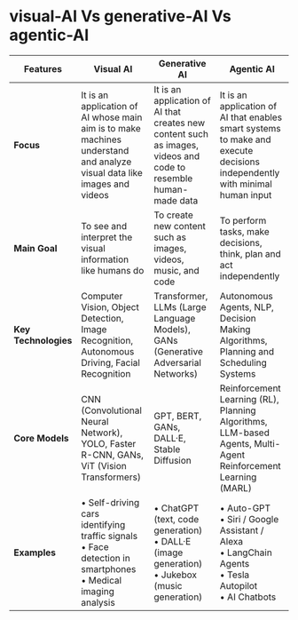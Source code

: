 # visual-AI Vs generative-AI Vs agentic-AI

| **Features**       | **Visual AI**                                                                                          | **Generative AI**                                                                                               | **Agentic AI**                                                                                                          |
|--------------------|--------------------------------------------------------------------------------------------------------|------------------------------------------------------------------------------------------------------------------|--------------------------------------------------------------------------------------------------------------------------|
| **Focus**          | It is an application of AI whose main aim is to make machines understand and analyze visual data like images and videos | It is an application of AI that creates new content such as images, videos and code to resemble human-made data | It is an application of AI that enables smart systems to make and execute decisions independently with minimal human input |
| **Main Goal**      | To see and interpret the visual information like humans do                                              | To create new content such as images, videos, music, and code                                                   | To perform tasks, make decisions, think, plan and act independently                                                       |
| **Key Technologies** | Computer Vision, Object Detection, Image Recognition, Autonomous Driving, Facial Recognition           | Transformer, LLMs (Large Language Models), GANs (Generative Adversarial Networks)                              | Autonomous Agents, NLP, Decision Making Algorithms, Planning and Scheduling Systems                                      |
| **Core Models**    | CNN (Convolutional Neural Network), YOLO, Faster R-CNN, GANs, ViT (Vision Transformers)                 | GPT, BERT, GANs, DALL·E, Stable Diffusion                                                                      | Reinforcement Learning (RL), Planning Algorithms, LLM-based Agents, Multi-Agent Reinforcement Learning (MARL)            |
| **Examples**       | • Self-driving cars identifying traffic signals<br>• Face detection in smartphones<br>• Medical imaging analysis | • ChatGPT (text, code generation)<br>• DALL·E (image generation)<br>• Jukebox (music generation)               | • Auto-GPT<br>• Siri / Google Assistant / Alexa<br>• LangChain Agents<br>• Tesla Autopilot<br>• AI Chatbots              |


